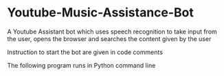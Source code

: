# Youtube-Music-Assistance-Bot

A Youtube Assistant bot which uses speech recognition to take input from the user, opens the browser and searches the content given by the user

Instruction to start the bot are given in code comments

The following program runs in Python command line

